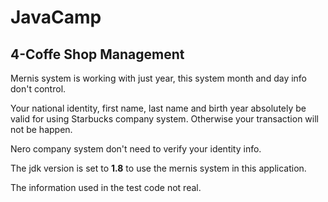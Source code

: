 # JavaCamp

## 4-Coffe Shop Management

Mernis system is working with just year, this system month and day info don't control.

Your national identity,  first name, last name and birth year absolutely be valid for using Starbucks company system. Otherwise your transaction will not be happen. 

Nero company system don't need to verify your identity info.

The jdk version is set to **1.8** to use the mernis system in this application.

The information used in the test code not real.
